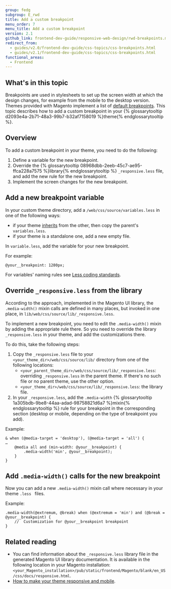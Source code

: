 ```yaml
---
group: fedg
subgroup: E_rwd
title: Add a custom breakpoint
menu_order: 7
menu_title: Add a custom breakpoint
version: 2.1
github_link: frontend-dev-guide/responsive-web-design/rwd-breakpoints.md
redirect_from:
  - guides/v2.0/frontend-dev-guide/css-topics/css-breakpoints.html
  - guides/v2.1/frontend-dev-guide/css-topics/css-breakpoints.html
functional_areas:
  - Frontend
---
```


<h2>What's in this topic</h2>

Breakpoints are used in stylesheets to set up the screen width at which the design changes, for example from the mobile to the desktop version. Themes provided with Magento implement a list of [default breakpoints]({{page.baseurl}}/frontend-dev-guide/responsive-web-design/rwd_css.html#fedg_rwd_css_break). This topic describes how to add a custom breakpoint in your {% glossarytooltip d2093e4a-2b71-48a3-99b7-b32af7158019 %}theme{% endglossarytooltip %}. 

## Overview
To add a custom breakpoint in your theme, you need to do the following:

1. Define a variable for the new breakpoint.
2. Override the {% glossarytooltip 08968dbb-2eeb-45c7-ae95-ffca228a7575 %}library{% endglossarytooltip %} `_responsive.less` file, and add the new rule for the new breakpoint. 
3. Implement the screen changes for the new breakpoint.

## Add a new breakpoint variable

In your custom theme directory, add a `/web/css/source/variables.less` in one of the following ways:

- if your theme [inherits]({{page.baseurl}}/frontend-dev-guide/themes/theme-inherit.html) from the other, then copy the parent's `variables.less`.
- if your theme is a standalone one, add a new empty file.

In `variable.less`, add the variable for your new breakpoint.

For example:

    @your__breakpoint: 1280px;

For variables' naming rules see [Less coding standards](http://devdocs.magento.com/guides/v2.0/coding-standards/code-standard-less.html#variables).

## Override `_responsive.less` from the library

According to the approach, implemented in the Magento UI library, the `.media-width()` mixin calls are defined in many places, but invoked in one place, in `lib/web/css/source/lib/_responsive.less`. 

To implement a new breakpoint, you need to edit the `.media-width()` mixin by adding the appropriate rule there. So you need to override the library `_responsive.less` in your theme, and add the customizations there. 

To do this, take the following steps:

1. Copy the `_responsive.less` file to your `<your_theme_dir>/web/css/source/lib/` directory from one of the following locations:
	- `<your_parent_theme_dir>/web/css/source/lib/_responsive.less`: overriding `_responsive.less` in the parent theme. If there's no such file or no parent theme, use the other option. 
	- `<your_theme_dir>/web/css/source/lib/_responsive.less`: the library file.
2. In your `_responsive.less`, add the `.media-width` {% glossarytooltip 1a305bdb-9be8-44aa-adad-98758821d6a7 %}mixin{% endglossarytooltip %} rule for your breakpoint in the corresponding section (desktop or mobile, depending on the type of breakpoint you add).

Example:

    & when (@media-target = 'desktop'), (@media-target = 'all') {
    …
        @media all and (min-width: @your__breakpoint) {
            .media-width('min', @your__breakpoint);
        }
    }

## Add `.media-width()` calls for the new breakpoint

Now you can add a new `.media-width()` mixin call where necessary in your theme `.less ` files.

Example:

    .media-width(@extremum, @break) when (@extremum = 'min') and (@break = @your__breakpoint) {
        //  Customization for @your__breakpoint breakpoint
    }

## Related reading

- You can find information about the `_responsive.less` library file in the generated Magento UI library documentation. It is available in the following location in your Magento installation: `<your_Magento_installation>/pub/static/frontend/Magento/blank/en_US/css/docs/responsive.html`.
- [How to make your theme responsive and mobile]({{page.baseurl}}/frontend-dev-guide/responsive-web-design/rwd_overview.html).
